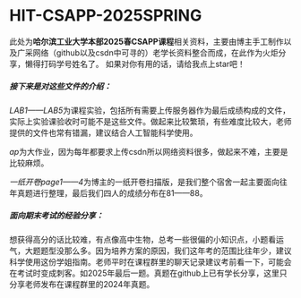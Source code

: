 # HIT-CSAPP-2025SPRING

此处为**哈尔滨工业大学本部2025春CSAPP课程**相关资料，主要由博主手工制作以及广采网络（github以及csdn中可寻的）老学长资料整合而成，在此作为火炬分享，懒得打码学号姓名了。
如果对你有用的话，请给我点上star吧！

##### **接下来是对这些文件的介绍：**
*LAB1——LAB5*为课程实验，包括所有需要上传服务器作为最后成绩构成的文件，实际上实验课验收时可能不是这些文件。做起来比较繁琐，有些难度比较大，老师提供的文件也常有错漏，建议结合人工智能科学使用。

*ap*为大作业，因为每年都要求上传csdn所以网络资料很多，做起来不难，主要是比较麻烦。

*一纸开卷page1——4*为博主的一纸开卷扫描版，是我们整个宿舍一起主要面向往年真题进行整理，最后我们四人的成绩分布在81——88。

##### **面向期末考试的经验分享：**
想获得高分的话比较难，有点像高中生物，总考一些很偏的小知识点，小题看运气，大题题型没那么多。因为培养方案的原因，我们这年考的范围比往年少，建议科学使用这份学姐指南。老师平时在课程群里的聊天记录建议考前看一下，可能会在考试时变成刺客。如2025年最后一题。真题在github上已有学长分享，这里只分享老师发布在课程群里的2024年真题。
